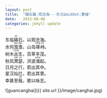 ```yaml
---
layout: post
title:  "碣石篇·观沧海---东汉&middot;曹操"
date:   2015-08-08
categories: jekyll update
---  
```

东临<ruby>碣<rt>jié</rt></ruby>石，以观沧海。  
水何<ruby>澹<rt>dàn</rt>澹<rt>dàn</rt></ruby>，山岛<ruby>竦<rt>sǒng</rt>峙<rt>zhì</rt></ruby>。  
树木<ruby>丛<rt>cóng</rt></ruby>生，百草丰茂。  
秋风<ruby>萧<rt>xiāo</rt>瑟<rt>sè</rt></ruby>，洪波<ruby>涌<rt>yǒng</rt></ruby>起。  
日月之行，若出其中。  
星汉灿烂，若出其里。  
幸甚至<ruby>哉<rt>zāi</rt></ruby>，歌以咏志。  
  
  
![guancanghai]({{ site.url }}/image/canghai.jpg)